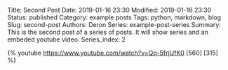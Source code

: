Title: Second Post
Date: 2019-01-16 23:30
Modified: 2019-01-16 23:30
Status: published
Category: example posts
Tags: python, markdown, blog
Slug: second-post
Authors: Deron
Series: example-post-series
Summary: This is the second post of a series of posts. It will show series and an embeded youtube video.
Series_index: 2

{% youtube https://www.youtube.com/watch?v=Qq-5frjUfK0 [560] [315] %}